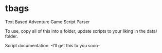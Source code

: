 # tbags
Text Based Adventure Game Script Parser

To use, copy all of this into a folder, update scripts to your liking in the data/ folder.

Script documentation:
-I'll get this to you soon-

